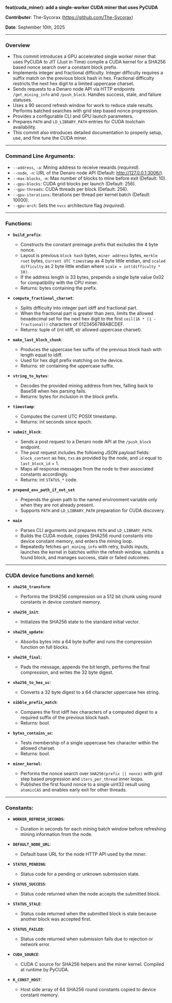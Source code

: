**feat(cuda_miner): add a single-worker CUDA miner that uses PyCUDA**

**Contributer**: The-Sycorax (https://github.com/The-Sycorax)

**Date**: September 10th, 2025

---

### Overview
- This commit introduces a GPU accelerated single worker miner that uses PyCUDA to JIT (Just in Time) compile a CUDA kernel for a SHA256 based nonce search over a constant block prefix.
- Implements integer and fractional difficulty. Integer difficulty requires a suffix match on the previous block hash in hex. Fractional difficulty restricts the next hex digit to a limited uppercase charset.
- Sends requests to a Denaro node API via HTTP endpoints `/get_mining_info` and `/push_block`. Handles success, stale, and failure statuses.
- Uses a 90 second refresh window for work to reduce stale results. Performs batched searches with grid step based nonce progression.
- Provides a configurable CLI and GPU launch parameters.
- Prepares `PATH` and `LD_LIBRARY_PATH` entries for CUDA toolchain availability. 
- This commit also introduces detailed documentation to properly setup, use, and fine tune the CUDA miner.

---

### Command Line Arguments:
- `--address`, `-a`: Mining address to receive rewards *(required)*.
- `--node`, `-n`: URL of the Denaro node API (Default: http://127.0.0.1:3006/).
- `--max-blocks`, `-m`: Max number of blocks to mine before exit (Default: 10).
- `--gpu-blocks`: CUDA grid blocks per launch (Default: 256).
- `--gpu-threads`: CUDA threads per block (Default: 256).
- `--gpu-iterations`: Iterations per thread per kernel batch (Default: 10000).
- `--gpu-arch`: Sets the `nvcc` architecture flag *(required)*.

---

### Functions:
- **`build_prefix`**:
  - Constructs the constant preimage prefix that excludes the 4 byte nonce.  
  - Layout is previous `block hash` bytes, `miner address` bytes, `merkle root` bytes, c`urrent UTC timestamp` as 4 byte little endian, and `scaled difficulty` as 2 byte little endian where `scale = int(difficulty * 10)`.  
  - If the address length is 33 bytes, prepends a single byte value 0x02 for compatibility with the CPU miner.  
  - Returns: bytes containing the prefix.

- **`compute_fractional_charset`**:
  - Splits difficulty into integer part idiff and fractional part.  
  - When the fractional part is greater than zero, limits the allowed hexadecimal set for the next hex digit to the first `ceil(16 * (1 - fractional))` characters of 0123456789ABCDEF.  
  - Returns: tuple of (int idiff, str allowed uppercase charset).

- **`make_last_block_chunk`**:
  - Produces the uppercase hex suffix of the previous block hash with length equal to idiff.  
  - Used for hex digit prefix matching on the device.  
  - Returns: str containing the uppercase suffix.

- **`string_to_bytes`**:
  - Decodes the provided mining address from hex, falling back to Base58 when hex parsing fails.  
  - Returns: bytes for inclusion in the block prefix.

- **`timestamp`**:
  - Computes the current UTC POSIX timestamp.  
  - Returns: int seconds since epoch.

- **`submit_block`**:
  - Sends a post request to a Denaro node API at the `/push_block` endpoint. 
  - The post request includes the following JSON payload fields: `block_content` as hex, `txs` as provided by the node, and `id` equal to `last_block_id` + 1.  
  - Maps all response messages from the node to their associated constants accordingly.
  - Returns: int `STATUS_*` code.

- **`prepend_env_path_if_not_set`**  
  - Prepends the given path to the named environment variable only when they are not already present.
  - Supports `PATH` and `LD_LIBRARY_PATH` preparation for CUDA discovery.  

- **`main`**  
  - Parses CLI arguments and prepares `PATH` and `LD_LIBRARY_PATH`.  
  - Builds the CUDA module, copies SHA256 round constants into device constant memory, and enters the mining loop.  
  - Repeatedly fetches `get_mining_info` with retry, builds inputs, launches the kernel in batches within the refresh window, submits a found block, and manages success, stale or failed outcomes.  

---

### CUDA device functions and kernel:
- **`sha256_transform`**:
  - Performs the SHA256 compression on a 512 bit chunk using round constants in device constant memory.  

- **`sha256_init`**:
  - Initializes the SHA256 state to the standard initial vector.  

- **`sha256_update`**:
  - Absorbs bytes into a 64 byte buffer and runs the compression function on full blocks.  

- **`sha256_final`**:
  - Pads the message, appends the bit length, performs the final compression, and writes the 32 byte digest.  

- **`sha256_to_hex_uc`**:
  - Converts a 32 byte digest to a 64 character uppercase hex string.  

- **`nibble_prefix_match`**:
  - Compares the first idiff hex characters of a computed digest to a required suffix of the previous block hash.  
  - Returns: bool.

- **`bytes_contains_uc`**:
  - Tests membership of a single uppercase hex character within the allowed charset.  
  - Returns: bool.

- **`miner_kernel`**:
  - Performs the nonce search over `SHA256(prefix || nonce)` with grid step based progression and `iters_per_thread` inner loops.  
  - Publishes the first found nonce to a single uint32 result using `atomicCAS` and enables early exit for other threads.  

---

### Constants:
- **`WORKER_REFRESH_SECONDS`**:
  - Duration in seconds for each mining batch window before refreshing mining information from the node.

- **`DEFAULT_NODE_URL`**:
  - Default base URL for the node HTTP API used by the miner.

- **`STATUS_PENDING`**:
  - Status code for a pending or unknown submission state.

- **`STATUS_SUCCESS`**:
  - Status code returned when the node accepts the submitted block.

- **`STATUS_STALE`**:
  - Status code returned when the submitted block is stale because another block was accepted first.

- **`STATUS_FAILED`**:
  - Status code returned when submission fails due to rejection or network error.

- **`CUDA_SOURCE`**:
  - CUDA C source for SHA256 helpers and the miner kernel. Compiled at runtime by PyCUDA.

- **`K_CONST_HOST`**:
  - Host side array of 64 SHA256 round constants copied to device constant memory.